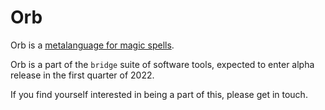 # Orb

  Orb is a [metalanguage for magic spells](doc/md/notes/orb.md).

Orb is a part of the `bridge` suite of software tools, expected to enter alpha release in the
first quarter of 2022.

If you find yourself interested in being a part of this, please get in touch.









